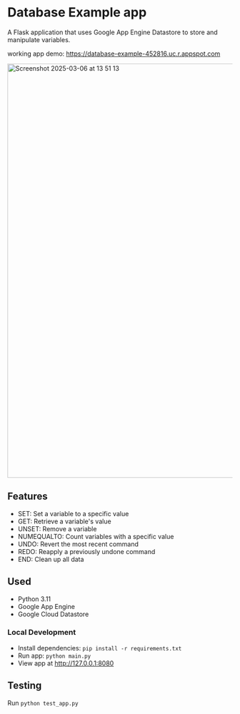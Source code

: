 # Database Example app

A Flask application that uses Google App Engine Datastore to store and manipulate variables.

working app demo: https://database-example-452816.uc.r.appspot.com

<img width="928" alt="Screenshot 2025-03-06 at 13 51 13" src="https://github.com/user-attachments/assets/6e7b678e-2dd7-4e3e-be41-43b446a91553" />

## Features

- SET: Set a variable to a specific value
- GET: Retrieve a variable's value
- UNSET: Remove a variable
- NUMEQUALTO: Count variables with a specific value
- UNDO: Revert the most recent command
- REDO: Reapply a previously undone command
- END: Clean up all data

## Used

- Python 3.11
- Google App Engine
- Google Cloud Datastore

### Local Development

- Install dependencies: `pip install -r requirements.txt`
- Run app: `python main.py`
- View app at http://127.0.0.1:8080

## Testing

Run `python test_app.py`

